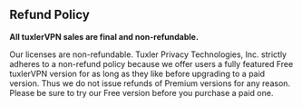Refund Policy
-------------

**All tuxlerVPN sales are final and non-refundable.**

Our licenses are non-refundable. Tuxler Privacy Technologies, Inc. strictly adheres to a non-refund policy because we offer users a fully featured Free tuxlerVPN version for as long as they like before upgrading to a paid version. Thus we do not issue refunds of Premium versions for any reason. Please be sure to try our Free version before you purchase a paid one.